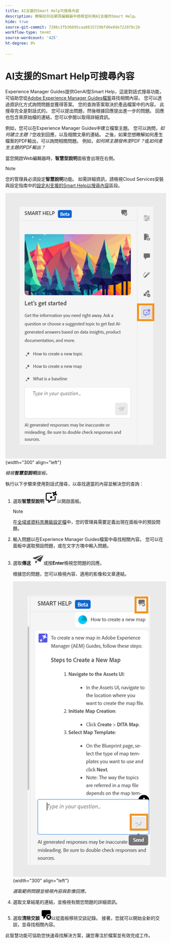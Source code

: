 ```yaml
---
title: AI支援的Smart Help可搜尋內容
description: 瞭解如何在網頁編輯器中檢視並利用AI支援的Smart Help。
hide: true
source-git-commit: 7286c3fb36695caa08157296fd6e0de722078c2b
workflow-type: tm+mt
source-wordcount: '425'
ht-degree: 0%

---
```


# AI支援的Smart Help可搜尋內容



Experience Manager Guides提供GenAI型Smart Help，這是對話式搜尋功能，可協助您從[Adobe Experience Manager Guides檔案](https://experienceleague.adobe.com/zh-hant/docs/experience-manager-guides/using/overview)尋找相關內容。
您可以透過資訊化方式詢問問題並獲得答案。 您的查詢答案取決於產品檔案中的內容。 此搜尋完全是對話式的。 您可以提出問題，然後根據回應提出進一步的問題。 回應也包含來原始檔的連結，您可以參閱以取得詳細資訊。

例如，您可以在Experience Manager Guides中建立檔案主題。 您可以詢問，*如何建立主題？*&#x200B;您收到回應，以及相關文章的連結。 之後，如果您想瞭解如何產生檔案的PDF輸出，可以詢問相關問題。 例如，*如何將主題發佈至PDF？*&#x200B;或&#x200B;*如何產生主題的PDF輸出？*



當您開啟Web編輯器時，**智慧型說明**&#x200B;面板會出現在右側。



>[!NOTE]
>
> 您的管理員必須設定&#x200B;**智慧說明**&#x200B;功能。 如需詳細資訊，請檢視Cloud Services安裝與設定指南中的[設定AI支援的Smart Help以搜尋內容](/help/product-guide/cs-install-guide/conf-smart-help.md)區段。

![智慧型說明面板](images/smart-help-panel.png){width="300" align="left"}

*檢視&#x200B;**智慧型說明**&#x200B;面板。*

執行以下步驟來使用對話式搜尋，以尋找適當的內容並解決您的查詢：

1. 選取&#x200B;**智慧型說明** ![智慧型說明圖示](images/smart-help-icon.svg)以開啟面板。



   >[!NOTE]
   >
   > 在[全域或資料夾層級設定檔](/help/product-guide/cs-install-guide/conf-folder-level.md#conf-ai-guides-assistant)中，您的管理員需要定義出現在面板中的預設問題。

1. 輸入問題以在Experience Manager Guides檔案中尋找相關內容。 您可以在面板中選取預設問題，或在文字方塊中輸入問題。

1. 選取&#x200B;**傳送** ![傳送圖示](images/send-icon.svg)或按&#x200B;**Enter**&#x200B;檢視您問題的回應。

   根據您的問題，您可以檢視內容、適用的影像和文章連結。

   ![智慧型說明面板回應](images/smart-help-panel-response.png){width="300" align="left"}


   *選取範例問題並檢視內容與影像回應。*





1. 選取文章結尾的連結，並檢視有關您問題的詳細資訊。


1. 選取&#x200B;**清除交談** ![清除交談](images/clear-conversation-icon.svg)以從面板移除交談記錄。 接著，您就可以開始全新的交談，並尋找相關內容。

此智慧功能可協助您快速尋找解決方案，讓您專注於檔案並有效完成工作。
